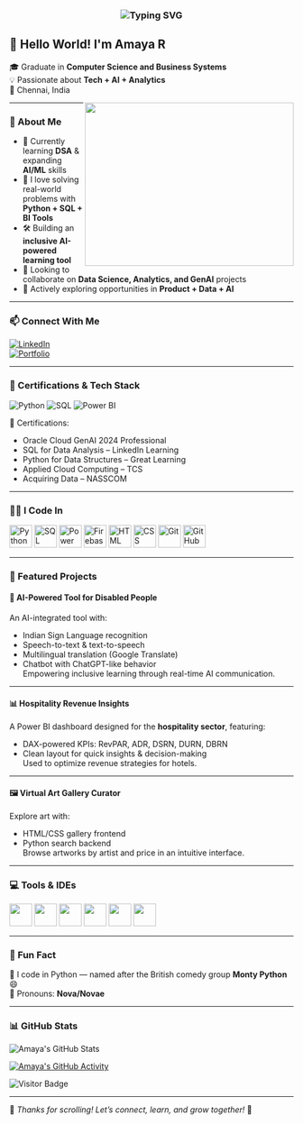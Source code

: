 <!-- Typing animation (optional) -->
<h3 align="center">
  <img src="https://readme-typing-svg.demolab.com?font=Fira+Code&weight=500&size=26&duration=3000&pause=1000&color=58A6FF&center=true&vCenter=true&width=440&lines=Hi+I'm+Amaya+R!;Tech+%2B+Data+%2B+Innovation;Turning+Insights+into+Impact" alt="Typing SVG" />
</h3>

## 👋 Hello World! I'm Amaya R

🎓 Graduate in **Computer Science and Business Systems**  
💡 Passionate about **Tech + AI + Analytics**  
📍 Chennai, India

<img align="right" width="370" height="290" src="https://businessofanimation.com/wp-content/uploads/2022/07/data-animation.gif">

---

### 🧠 About Me
- 🌱 Currently learning **DSA** & expanding **AI/ML** skills  
- 🧩 I love solving real-world problems with **Python + SQL + BI Tools**  
- 🛠️ Building an **inclusive AI-powered learning tool**  
- 👀 Looking to collaborate on **Data Science, Analytics, and GenAI** projects  
- 🚀 Actively exploring opportunities in **Product + Data + AI**

---

### 📫 Connect With Me

[![LinkedIn](https://img.shields.io/badge/LinkedIn-blue?style=for-the-badge&logo=linkedin&logoColor=white)](https://www.linkedin.com/in/amaya-r/)  
[![Portfolio](https://amayaportfolio.netlify.app/)](https://amayaportfolio.netlify.app/)

---

### 🏅 Certifications & Tech Stack

![Python](https://img.shields.io/badge/-Python-3670A0?style=for-the-badge&logo=python&logoColor=ffdd54)
![SQL](https://img.shields.io/badge/-SQL-003B57?style=for-the-badge&logo=mysql&logoColor=white)
![Power BI](https://img.shields.io/badge/-Power%20BI-F2C811?style=for-the-badge&logo=powerbi&logoColor=black)


📜 Certifications:
- Oracle Cloud GenAI 2024 Professional  
- SQL for Data Analysis – LinkedIn Learning  
- Python for Data Structures – Great Learning  
- Applied Cloud Computing – TCS  
- Acquiring Data – NASSCOM

---

### 🧑‍💻 I Code In

<p align="left">
  <img height="40" src="https://img.icons8.com/color/48/000000/python.png" alt="Python"/>
  <img height="40" src="https://img.icons8.com/color/48/000000/sql.png" alt="SQL"/>
  <img height="40" src="https://img.icons8.com/color/48/000000/power-bi.png" alt="Power BI"/>
  <img height="40" src="https://img.icons8.com/color/48/000000/firebase.png" alt="Firebase"/>
  <img height="40" src="https://img.icons8.com/color/48/000000/html-5--v1.png" alt="HTML"/>
  <img height="40" src="https://img.icons8.com/color/48/000000/css3.png" alt="CSS"/>
  <img height="40" src="https://img.icons8.com/color/48/000000/git.png" alt="Git"/>
  <img height="40" src="https://img.icons8.com/fluency/48/github.png" alt="GitHub"/>
</p>

---

### 📌 Featured Projects

#### 🤖 AI-Powered Tool for Disabled People  
An AI-integrated tool with:
- Indian Sign Language recognition  
- Speech-to-text & text-to-speech  
- Multilingual translation (Google Translate)  
- Chatbot with ChatGPT-like behavior  
Empowering inclusive learning through real-time AI communication.

---

#### 📊 Hospitality Revenue Insights  
A Power BI dashboard designed for the **hospitality sector**, featuring:
- DAX-powered KPIs: RevPAR, ADR, DSRN, DURN, DBRN  
- Clean layout for quick insights & decision-making  
Used to optimize revenue strategies for hotels.


---

#### 🖼️ Virtual Art Gallery Curator  
Explore art with:
- HTML/CSS gallery frontend  
- Python search backend  
Browse artworks by artist and price in an intuitive interface.


---

### 💻 Tools & IDEs

<p align="left">
  <img height="40" src="https://img.icons8.com/color/48/000000/visual-studio-code-2019.png"/>
  <img height="40" src="https://img.icons8.com/color/50/000000/git.png"/>
  <img height="40" src="https://img.icons8.com/dusk/64/000000/anaconda.png"/>
  <img height="40" src="https://img.icons8.com/?size=100&id=UECmBSgBOvPT&format=png&color=000000"/>
  <img height="40" src="https://img.icons8.com/?size=100&id=117563&format=png&color=000000"/>
  <img height="40" src="https://img.icons8.com/?size=100&id=9Kvi1p1F0tUo&format=png&color=000000"/>
</p>

---

### 🎉 Fun Fact  
🐍 I code in Python — named after the British comedy group **Monty Python** 😄  
🌌 Pronouns: **Nova/Novae**

---

### 📊 GitHub Stats  

![Amaya's GitHub Stats](https://github-readme-stats.vercel.app/api?username=amayars&theme=tokyonight&show_icons=true&hide=issues)

[![Amaya's GitHub Activity](https://github-readme-activity-graph.vercel.app/graph?username=amayars&bg_color=000000&color=7FDBFF&line=00CED1&point=FFFFFF&area=true&hide_border=true)](https://github.com/amayars)

![Visitor Badge](https://komarev.com/ghpvc/?username=amayars&style=flat-square&color=58a6ff)

---

🌟 *Thanks for scrolling! Let’s connect, learn, and grow together!* 🌟
